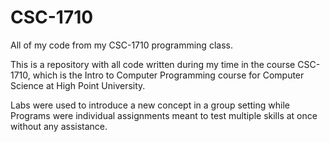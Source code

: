 # CSC-1710
All of my code from my CSC-1710 programming class.

This is a repository with all code written during my time in the course CSC-1710, which is the Intro to Computer Programming course for Computer Science at High Point University.

Labs were used to introduce a new concept in a group setting while Programs were individual assignments meant to test multiple skills at once without any assistance.
